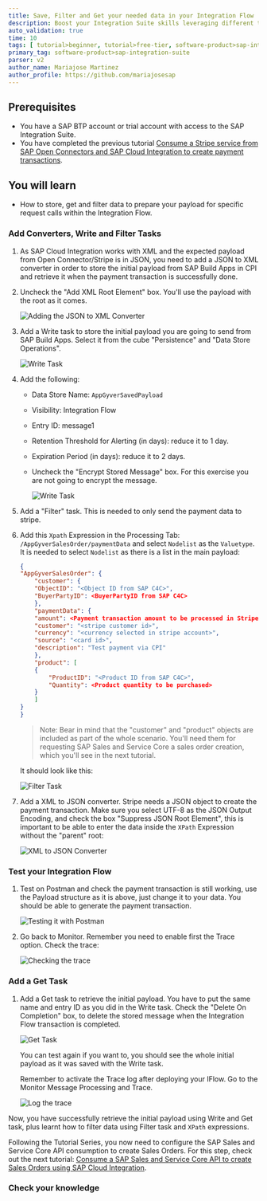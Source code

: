 ```yaml
---
title: Save, Filter and Get your needed data in your Integration Flow
description: Boost your Integration Suite skills leveraging different tasks to store and filter messages travelling through your Integration Flow.
auto_validation: true
time: 10
tags: [ tutorial>beginner, tutorial>free-tier, software-product>sap-integration-suite, software-product>cloud-integration, software-product>sap-business-technology-platform  ]
primary_tag: software-product>sap-integration-suite
parser: v2
author_name: Mariajose Martinez
author_profile: https://github.com/mariajosesap
---
```


## Prerequisites

 - You have a SAP BTP account or trial account with access to the SAP Integration Suite.
 - You have completed the previous tutorial [Consume a Stripe service from SAP Open Connectors and SAP Cloud Integration to create payment transactions](btp-integration-suite-integral-openconnectors).


## You will learn

  - How to store, get and filter data to prepare your payload for specific request calls within the Integration Flow.

### Add Converters, Write and Filter Tasks

1. As SAP Cloud Integration works with XML and the expected payload from Open Connector/Stripe is in JSON, you need to add a JSON to XML converter in order to store the initial payload from SAP Build Apps in CPI and retrieve it when the payment transaction is successfully done.

2. Uncheck the "Add XML Root Element" box. You'll use the payload with the root as it comes.

    ![Adding the JSON to XML Converter](json_to_xml.png)

3. Add a Write task to store the initial payload you are going to send from SAP Build Apps. Select it from the cube "Persistence" and "Data Store Operations".

    ![Write Task](write_task.png)

4. Add the following:

    - Data Store Name: `AppGyverSavedPayload`
    - Visibility: Integration Flow
    - Entry ID: message1
    - Retention Threshold for Alerting (in days): reduce it to 1 day.
    - Expiration Period (in days): reduce it to 2 days.
    - Uncheck the "Encrypt Stored Message" box. For this exercise you are not going to encrypt the message.

        ![Write Task](write_task_setup.png)

5. Add a "Filter" task. This is needed to only send the payment data to stripe. 

6. Add this `Xpath` Expression in the Processing Tab: `/AppGyverSalesOrder/paymentData` and select `Nodelist` as the `Valuetype`. It is needed to select `Nodelist` as there is a list in the main payload: 

    <!-- cpes-file db/schema.cds -->
    ```JSON
    {
    "AppGyverSalesOrder": {
        "customer": {
        "ObjectID": "<Object ID from SAP C4C>",
        "BuyerPartyID": <BuyerPartyID from SAP C4C>
        },
        "paymentData": {
        "amount": <Payment transaction amount to be processed in Stripe>,
        "customer": "<stripe customer id>",
        "currency": "<currency selected in stripe account>",
        "source": "<card id>",
        "description": "Test payment via CPI"
        },
        "product": [
        {
            "ProductID": "<Product ID from SAP C4C>",
            "Quantity": <Product quantity to be purchased>
        }
        ]
    }
    }
    ```

    >Note: Bear in mind that the "customer" and "product" objects are included as part of the whole scenario. You'll need them for requesting SAP Sales and Service Core a sales order creation, which you'll see in the next tutorial.

    It should look like this:

    ![Filter Task](filter_task.png)

7. Add a XML to JSON converter. Stripe needs a JSON object to create the payment transaction. Make sure you select UTF-8 as the JSON Output Encoding, and check the box "Suppress JSON Root Element", this is important to be able to enter the data inside the `XPath` Expression without the "parent" root:

    ![XML to JSON Converter](xml_to_json.png)

### Test your Integration Flow

1. Test on Postman and check the payment transaction is still working, use the Payload structure as it is above, just change it to your data. You should be able to generate the payment transaction.

    ![Testing it with Postman](test_postman.png)

2. Go back to Monitor. Remember you need to enable first the Trace option. Check the trace:

    ![Checking the trace](check_trace.png)


### Add a Get Task

1. Add a Get task to retrieve the initial payload. You have to put the same name and entry ID as you did in the Write task. Check the "Delete On Completion" box, to delete the stored message when the Integration Flow transaction is completed.

    ![Get Task](get_task.png)

    You can test again if you want to, you should see the whole initial payload as it was saved with the Write task.

    Remember to activate the Trace log after deploying your IFlow. Go to the Monitor Message Processing and Trace.

    ![Log the trace](trace_log.png)

Now, you have successfully retrieve the initial payload using Write and Get task, plus learnt how to filter data using Filter task and `XPath` expressions.

Following the Tutorial Series, you now need to configure the SAP Sales and Service Core API consumption to create Sales Orders. For this step, check out the next tutorial: [Consume a SAP Sales and Service Core API to create Sales Orders using SAP Cloud Integration](btp-integration-suite-integral-sales-core).

### Check your knowledge

